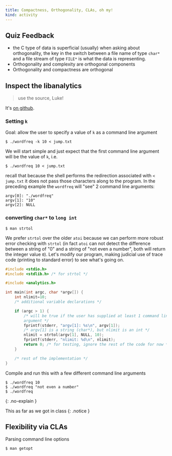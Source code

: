 ```yaml
---
title: Compactness, Orthogonality, CLAs, oh my!
kind: activity
---
```



## Quiz Feedback

- the C type of data is superficial (usually) when asking about
  orthogonality, the key in the switch between a file name of type
  `char*` and a file stream of type `FILE*` is what the data is
  representing.
- Orthogonality and complexity are orthogonal components
- Orthogonality and compactness are orthogonal 

## Inspect the libanalytics

> use the source, Luke!

It's [on github](https://github.com/ECE2524/libanalytics).

### Setting `k`

Goal: allow the user to specify a value of `k` as a command line argument

    $ ./wordfreq -k 10 < jump.txt


We will start simple and just expect that the first command line argument will be the value of `k`, i.e.

    $ ./wordfreq 10 < jump.txt

recall that because the shell performs the redirection associated with `< jump.txt` it does not pass those characters along to the program.  In the preceding example the `wordfreq` will "see" 2 command line arguments:

~~~~ text
argv[0]: "./wordfreq"
argv[1]: "10"
argv[2]: NULL
~~~~

### converting `char*` to `long int`

    $ man strtol

We prefer `strtol` over the older `atoi` because we can perform more
robust error checking with `strtol` (in fact `atoi` can not detect the
difference between a string of "0" and a string of "not even a
number", both will return the integer value `0`). Let's modify our
program, making judicial use of trace code (printing to standard
error) to see what's going on.

~~~~ c
#include <stdio.h>
#include <stdlib.h> /* for strtol */

#include <analytics.h>

int main(int argc, char *argv[]) {
    int nlimit=10;
    /* additional variable declarations */

    if (argc > 1) {
        /* will be true if the user has supplied at least 1 command line
        argument */
        fprintf(stderr, "argv[1]: %s\n", argv[1]);
        /* argv[1] is a string (char*), but nlimit is an int */
        nlimit = strtol(argv[1], NULL, 10);
        fprintf(stderr, "nlimit: %d\n", nlimit);
        return 0; /* for testing, ignore the rest of the code for now */
    }

    /* rest of the implementation */
}
~~~~

Compile and run this with a few different command line arguments

~~~~ console
$ ./wordfreq 10
$ ./wordfreq "not even a number"
$ ./wordfreq
~~~~
{: .no-explain }

This as far as we got in class
{: .notice }

## Flexibility via CLAs

Parsing command line options

    $ man getopt

